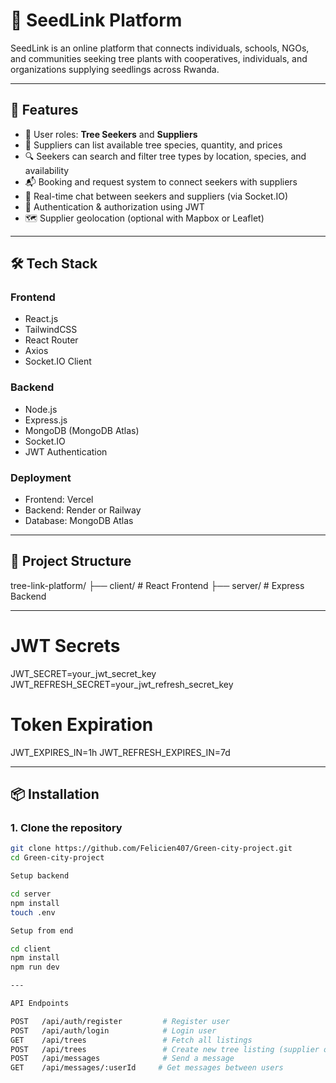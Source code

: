 # 🌱 SeedLink Platform

SeedLink is an online platform that connects individuals, schools, NGOs, and communities seeking tree plants with cooperatives, individuals, and organizations supplying seedlings across Rwanda.

---

## 🚀 Features

- 👥 User roles: **Tree Seekers** and **Suppliers**
- 🌳 Suppliers can list available tree species, quantity, and prices
- 🔍 Seekers can search and filter tree types by location, species, and availability
- 📬 Booking and request system to connect seekers with suppliers
- 💬 Real-time chat between seekers and suppliers (via Socket.IO)
- 🔐 Authentication & authorization using JWT
- 🗺️ Supplier geolocation (optional with Mapbox or Leaflet)

---

## 🛠️ Tech Stack

### Frontend
- React.js
- TailwindCSS
- React Router
- Axios
- Socket.IO Client

### Backend
- Node.js
- Express.js
- MongoDB (MongoDB Atlas)
- Socket.IO
- JWT Authentication


### Deployment
- Frontend: Vercel
- Backend: Render or Railway
- Database: MongoDB Atlas

---

## 📁 Project Structure

tree-link-platform/
├── client/ # React Frontend
├── server/ # Express Backend

---
# JWT Secrets

JWT_SECRET=your_jwt_secret_key
JWT_REFRESH_SECRET=your_jwt_refresh_secret_key

# Token Expiration
JWT_EXPIRES_IN=1h
JWT_REFRESH_EXPIRES_IN=7d

---

## 📦 Installation

### 1. Clone the repository

```bash
git clone https://github.com/Felicien407/Green-city-project.git
cd Green-city-project

Setup backend

cd server
npm install
touch .env

Setup from end

cd client
npm install
npm run dev

---

API Endpoints

POST   /api/auth/register         # Register user
POST   /api/auth/login            # Login user
GET    /api/trees                 # Fetch all listings
POST   /api/trees                 # Create new tree listing (supplier only)
POST   /api/messages              # Send a message
GET    /api/messages/:userId     # Get messages between users
